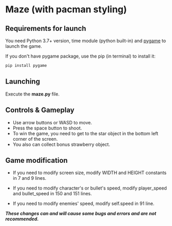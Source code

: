 # Maze (with pacman styling)

## Requirements for launch
You need Python 3.7+ version, time module (python built-in) and [pygame](https://pypi.org/project/pygame/) to launch the game.

If you don't have pygame package, use the pip (in terminal) to install it:
```bash
pip install pygame
```

## Launching
Execute the **maze.py** file.

## Controls & Gameplay
- Use arrow buttons or WASD to move.
- Press the space button to shoot.
- To win the game, you need to get to the star object in the bottom left corner of the screen.
- You also can collect bonus strawberry object.

## Game modification
- If you need to modify screen size, modify WIDTH and HEIGHT constants in 7 and 9 lines.

- If you need to modify character's or bullet's speed, modify player_speed and bullet_speed in 150 and 151 lines.

- If you need to modify enemies' speed, modify self.speed in 91 line.

***These changes can and will cause some bugs and errors and are not recommended.***
